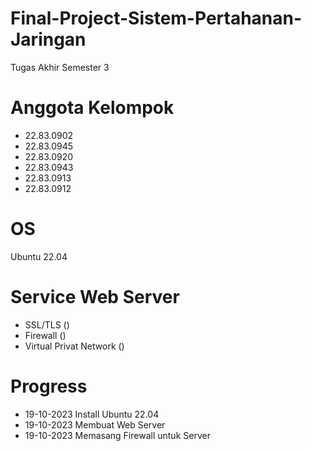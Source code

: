 # Final-Project-Sistem-Pertahanan-Jaringan
Tugas Akhir Semester 3

# Anggota Kelompok
- 22.83.0902
- 22.83.0945
- 22.83.0920
- 22.83.0943
- 22.83.0913
- 22.83.0912
  
# OS
Ubuntu 22.04

# Service Web Server
- SSL/TLS ()
- Firewall                ()
- Virtual Privat Network  ()
# Progress
- 19-10-2023 Install Ubuntu 22.04
- 19-10-2023 Membuat Web Server
- 19-10-2023 Memasang Firewall untuk Server
